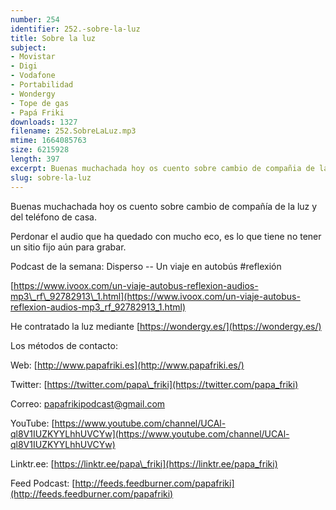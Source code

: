 ```yaml
---
number: 254
identifier: 252.-sobre-la-luz
title: Sobre la luz
subject:
- Movistar
- Digi
- Vodafone
- Portabilidad
- Wondergy
- Tope de gas
- Papá Friki
downloads: 1327
filename: 252.SobreLaLuz.mp3
mtime: 1664085763
size: 6215928
length: 397
excerpt: Buenas muchachada hoy os cuento sobre cambio de compañia de la luz y del teléfono de casa
slug: sobre-la-luz
---
```

Buenas muchachada hoy os cuento sobre cambio de compañía de la luz y del teléfono de casa.

Perdonar el audio que ha quedado con mucho eco, es lo que tiene no tener un sitio fijo aún para grabar.

Podcast de la semana: Disperso -- Un viaje en autobús #reflexión

[https://www.ivoox.com/un-viaje-autobus-reflexion-audios-mp3\_rf\_92782913\_1.html](https://www.ivoox.com/un-viaje-autobus-reflexion-audios-mp3_rf_92782913_1.html)

He contratado la luz mediante [https://wondergy.es/](https://wondergy.es/)

Los métodos de contacto:

Web: [http://www.papafriki.es](http://www.papafriki.es/)

Twitter: [https://twitter.com/papa\_friki](https://twitter.com/papa_friki)

Correo: [papafrikipodcast@gmail.com](https://archive.org/details/papafrikipodast@gmail.com)

YouTube: [https://www.youtube.com/channel/UCAl-ql8V1IUZKYYLhhUVCYw](https://www.youtube.com/channel/UCAl-ql8V1IUZKYYLhhUVCYw)

Linktr.ee: [https://linktr.ee/papa\_friki](https://linktr.ee/papa_friki)

Feed Podcast: [http://feeds.feedburner.com/papafriki](http://feeds.feedburner.com/papafriki)